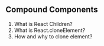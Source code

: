 ## Compound Components

1. What is React Children?
2. What is React.cloneElement?
3. How and why to clone element?
